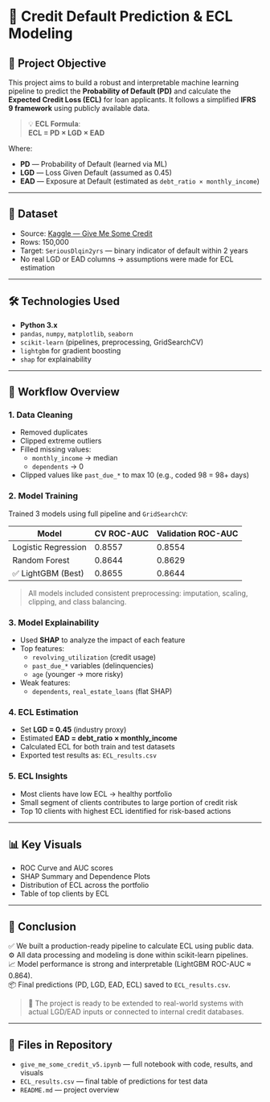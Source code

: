 # 💼 Credit Default Prediction & ECL Modeling

## 📌 Project Objective

This project aims to build a robust and interpretable machine learning pipeline to predict the **Probability of Default (PD)** and calculate the **Expected Credit Loss (ECL)** for loan applicants. It follows a simplified **IFRS 9 framework** using publicly available data.

> 💡 **ECL Formula**:  
**ECL = PD × LGD × EAD**

Where:
- **PD** — Probability of Default (learned via ML)
- **LGD** — Loss Given Default (assumed as 0.45)
- **EAD** — Exposure at Default (estimated as `debt_ratio × monthly_income`)

---

## 📂 Dataset

- Source: [Kaggle — Give Me Some Credit](https://www.kaggle.com/c/GiveMeSomeCredit)
- Rows: 150,000
- Target: `SeriousDlqin2yrs` — binary indicator of default within 2 years
- No real LGD or EAD columns → assumptions were made for ECL estimation

---

## 🛠️ Technologies Used

- **Python 3.x**
- `pandas`, `numpy`, `matplotlib`, `seaborn`
- `scikit-learn` (pipelines, preprocessing, GridSearchCV)
- `lightgbm` for gradient boosting
- `shap` for explainability

---

## 🧪 Workflow Overview

### 1. **Data Cleaning**
- Removed duplicates
- Clipped extreme outliers
- Filled missing values:
  - `monthly_income` → median
  - `dependents` → 0
- Clipped values like `past_due_*` to max 10 (e.g., coded 98 = 98+ days)

### 2. **Model Training**
Trained 3 models using full pipeline and `GridSearchCV`:

| Model                | CV ROC-AUC | Validation ROC-AUC |
|---------------------|------------|---------------------|
| Logistic Regression | 0.8557     | 0.8554              |
| Random Forest       | 0.8644     | 0.8629              |
| ✅ LightGBM (Best)   | 0.8655     | 0.8644              |

> All models included consistent preprocessing: imputation, scaling, clipping, and class balancing.

### 3. **Model Explainability**
- Used **SHAP** to analyze the impact of each feature
- Top features:
  - `revolving_utilization` (credit usage)
  - `past_due_*` variables (delinquencies)
  - `age` (younger → more risky)
- Weak features:
  - `dependents`, `real_estate_loans` (flat SHAP)

### 4. **ECL Estimation**
- Set **LGD = 0.45** (industry proxy)
- Estimated **EAD = debt_ratio × monthly_income**
- Calculated ECL for both train and test datasets
- Exported test results as: `ECL_results.csv`

### 5. **ECL Insights**
- Most clients have low ECL → healthy portfolio
- Small segment of clients contributes to large portion of credit risk
- Top 10 clients with highest ECL identified for risk-based actions

---

## 📊 Key Visuals

- ROC Curve and AUC scores
- SHAP Summary and Dependence Plots
- Distribution of ECL across the portfolio
- Table of top clients by ECL

---

## 📝 Conclusion

✅ We built a production-ready pipeline to calculate ECL using public data.  
⚙️ All data processing and modeling is done within scikit-learn pipelines.  
📈 Model performance is strong and interpretable (LightGBM ROC-AUC ≈ 0.864).  
📦 Final predictions (PD, LGD, EAD, ECL) saved to `ECL_results.csv`.

> 📁 The project is ready to be extended to real-world systems with actual LGD/EAD inputs or connected to internal credit databases.

---

## 📁 Files in Repository

- `give_me_some_credit_v5.ipynb` — full notebook with code, results, and visuals
- `ECL_results.csv` — final table of predictions for test data
- `README.md` — project overview
